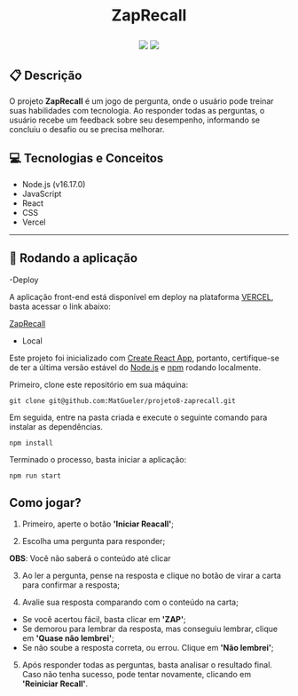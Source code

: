 # <p align = "center"> ZapRecall </p>

<p align = "center">
   <img src="https://img.shields.io/badge/author-Mateus Gueler-4dae71?style=flat-square" />
   <img src="https://img.shields.io/github/languages/count/MatGueler/supermercash-front?color=4dae71&style=flat-square" />
</p>

## :clipboard: Descrição

O projeto **ZapRecall** é um jogo de pergunta, onde o usuário pode treinar suas habilidades com tecnologia. Ao responder todas as perguntas, o usuário recebe um feedback sobre seu desempenho, informando se concluiu o desafio ou se precisa melhorar.

## :computer: Tecnologias e Conceitos

- Node.js (v16.17.0)
- JavaScript
- React
- CSS
- Vercel

---

## 🏁 Rodando a aplicação

-Deploy

A aplicação front-end está disponível em deploy na plataforma [VERCEL](https://vercel.com), basta acessar o link abaixo:

[ZapRecall](https://projeto8-zaprecall-seven.vercel.app/)

- Local

Este projeto foi inicializado com [Create React App](https://github.com/facebook/create-react-app), portanto, certifique-se de ter a última versão estável do [Node.js](https://nodejs.org/en/download/) e [npm](https://www.npmjs.com/) rodando localmente.

Primeiro, clone este repositório em sua máquina:

```
git clone git@github.com:MatGueler/projeto8-zaprecall.git
```

Em seguida, entre na pasta criada e execute o seguinte comando para instalar as dependências.

```
npm install
```

Terminado o processo, basta iniciar a aplicação:

```
npm run start
```

## Como jogar?

1. Primeiro, aperte o botão **'Iniciar Reacall'**;

2. Escolha uma pergunta para responder;

**OBS**: Você não saberá o conteúdo até clicar

3. Ao ler a pergunta, pense na resposta e clique no botão de virar a carta para confirmar a resposta;

4. Avalie sua resposta comparando com o conteúdo na carta;

- Se você acertou fácil, basta clicar em **'ZAP'**;
- Se demorou para lembrar da resposta, mas conseguiu lembrar, clique em **'Quase não lembrei'**;
- Se não soube a resposta correta, ou errou. Clique em **'Não lembrei'**;

5. Após responder todas as perguntas, basta analisar o resultado final. Caso não tenha sucesso, pode tentar novamente, clicando em **'Reiniciar Recall'**.
